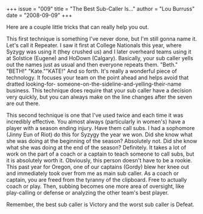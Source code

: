 +++
issue = "009"
title = "The Best Sub-Caller Is..."
author = "Lou Burruss"
date = "2008-09-09"
+++

Here are a couple little tricks that can really help you out.  
  
This first technique is something I've never done, but I'm still gonna name
it. Let's call it Repeater. I saw it first at College Nationals this year,
where Syzygy was using it (they crushed us) and I later overheard teams using
it at Solstice (Eugene) and HoDown (Calgary). Basically, your sub caller yells
out the names just as usual and then everyone repeats them. "Beth." "BETH!"
"Kate.""KATE!" And so forth. It's really a wonderful piece of technology. It
focuses your team on the point ahead and helps avoid that dratted looking-for-
someone-on-the-sideline-and-yelling-their-name business. This technique does
require that your sub caller have a decision very quickly, but you can always
make on the line changes after the seven are out there.  
  
This second technique is one that I've used twice and each time it was
incredibly effective. You almost always (particularly in women's) have a
player with a season ending injury. Have them call subs. I had a sophomore
(Jinny Eun of Riot) do this for Syzygy the year we won. Did she know what she
was doing at the beginning of the season? Absolutely not. Did she know what
she was doing at the end of the season? Definitely. It takes a lot of work on
the part of a coach or a captain to teach someone to call subs, but it is
absolutely worth it. Obviously, this person doesn't have to be a rookie. This
past year for Oregon, one of our captains (Gordy) blew her knee out and
immediately took over from me as main sub caller. As a coach or captain, you
are freed from the tyranny of the clipboard. Free to actually coach or play.
Then, subbing becomes one more area of oversight, like play-calling or defense
or analyzing the other team's best player.  
  
Remember, the best sub caller is Victory and the worst sub caller is Defeat.
